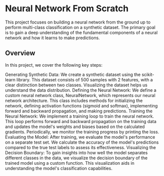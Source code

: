 # Neural Network From Scratch

This project focuses on building a neural network from the ground up to perform multi-class classification on a synthetic dataset. The primary goal is to gain a deep understanding of the fundamental components of a neural network and how it learns to make predictions.

## Overview

In this project, we cover the following key steps:

Generating Synthetic Data: We create a synthetic dataset using the scikit-learn library. This dataset consists of 500 samples with 2 features, with a clear distinction between two classes. Visualizing the dataset helps us understand the data distribution.
Defining the Neural Network: We define a custom neural network class, NeuralNetwork, which represents our neural network architecture. This class includes methods for initializing the network, defining activation functions (sigmoid and softmax), implementing forward and backward propagation, and making predictions.
Training the Neural Network: We implement a training loop to train the neural network. This loop performs forward and backward propagation on the training data and updates the model's weights and biases based on the calculated gradients. Periodically, we monitor the training progress by printing the loss.
Evaluating the Model: After training, we evaluate the model's performance on a separate test set. We calculate the accuracy of the model's predictions compared to the true test labels to assess its effectiveness.
Visualizing the Decision Boundary: To gain insights into how well the model separates different classes in the data, we visualize the decision boundary of the trained model using a custom function. This visualization aids in understanding the model's classification capabilities.
